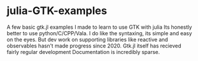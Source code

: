 # julia-GTK-examples

A few basic gtk.jl examples I made to learn to use GTK with julia
Its honestly better to use python/C/CPP/Vala.
I do like the syntaxing, its simple and easy on the eyes.
But dev work on supporting libraries like reactive and observables hasn't made progress since 2020.
Gtk.jl itself has recieved fairly regular development
Documentation is incredibly sparse.

